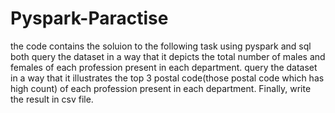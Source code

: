 # Pyspark-Paractise
the code contains the soluion to the following task using pyspark and sql both
query the dataset in a way that it depicts the total number of males and females of each profession present in each department.
query the dataset in a way that it illustrates the top 3 postal code(those postal code which has high count)
of each profession present in each department. Finally, write the result in csv file.
